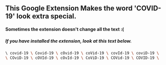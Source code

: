 ## This **Google Extension** Makes the word 'COVID-19' look extra special.
#### Sometimes the extension doesn't change all the text :(



##### If you have installed the extension, look at this text below.

```sh
\ covid-19 \ Covid-19 \ cOvid-19 \ coVid-19 \ covId-19 \ coviD-19 \
\ COviD-19 \ cOVId-19 \ cOvId-19 \ CoViD-19 \ COVid-19 \ COVID-19 \
```
